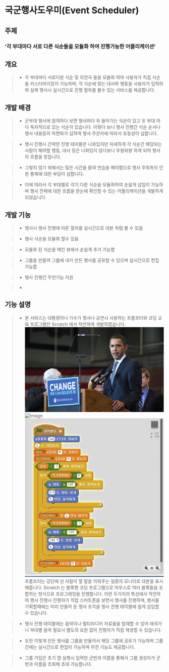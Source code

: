 # **국군행사도우미(Event Scheduler)**

## **주제**
### '각 부대마다 서로 다른 식순들을 모듈화 하여 진행가능한 어플리케이션'


## **개요**

> - 각 부대마다 서로다른 식순 및 의전곡 들을 모듈화 하여 사용자가 직접 식순을 커스터마이징이 가능하며,
각 식순에 맞는 대사와 행동을 사용자가 입력하여 실제 행사시 실시간으로 진행 절차를 볼수 있는 서비스를 제공합니다.

## **개발 배경**

> - 군부대 행사에 참여하다 보면 행사마다 꼭 들어가는 식순이 있고 또 부대 마다 독자적으로 있는 식순이 있습니다. 이렇다 보니
행사 진행간 식순 순서나 행사 내용등의 파편화가 심하여 행사 주관자에 따라서 유동성이 심합니다. 

> - 행시 진행시 간략한 진행 테이블은 나와있지만 자세하게 각 식순간 해당되는 사람이 해야할 행동, 대사 등은 나와있지 않다보니
우왕좌왕 하게 되어 행사의 흐름을 망칩니다.

> - 그렇지 않기 위해서는 많은 시간을 들여 연습을 해야함으로 행사 주최측의 인원 통제에 대한 부담이 심합니다.

> - 이에 따라서 각 부대별로 각기 다른 식순을 모듈화하여 손쉽게 삽입이 가능하며 행사 전체에 대한 흐름을 한눈에 확인할 수 있는
어플리케이션을 개발하게 되었습니다.

## **개발 기능**

> - 행사시 행사 진행에 따른 절차를 실시간으로 대본 처럼 볼 수 있음

> - 행사 식순을 모듈화 할수 있음

> - 모듈화 된 식순을 메인 뷰에서 손쉽게 추가 가능함 

> - 그룹을 만들어 그룹에 내가 만든 행사를 공유할 수 있으며 실시간으로 편집 가능함

> - 행사 진행간 무전기능 지원

> - 

## **기능 설명**

> - 본 서비스는 대통령이나 가수가 행사나 공연시 사용하는 프롬프터와 코딩 교육 프로그램인 Scratch 에서 착안하여 개발하였습니다.
![image](./mdimg/prompter1.png)
![image](./mdimg/peompter2.png)<br>
![image](./mdimg/scratch.png)<br>
프롬프터는 강단에 선 사람이 할 말을 띄워주는 일종의 모니터로 대본을 표시해줍니다.
Scratch 는 블록형 코딩 프로그램으로 마우스로 여러 블록들을 조합하는 방식으로 프로그래밍을 진행합니다.
이런 두가지의 특성에서 착안하여 행사 진행시 진행자가 직접 스마트폰을 보면서 행사를 진행하며, 
행사를 기획할때에는 미리 만들어 둔 행사 조각을 행사 진행 테이블에 쉽게 삽입할 수 있습니다.

> - 행사 진행 테이블에는 음악이나 멀티미디어 자료들을 탑재할 수 있어 애국가나 부대별 음악 필요시 별도의 요원 없이 진행자가 직접 재생할 수 있습니다.

> - 또한 이렇게 만든 행사를 그룹을 만들어서 해당 그룹에 공유가 가능하며 그룹간에는 실시간으로 편집이 가능하며 무전 기능도 제공합니다.

> - 그룹 가입은 초기 앱 실행시 입력한 군번과 이름을 통해서 그룹 생성자가 군번과 이름을 조회해 초대 가능합니다.
